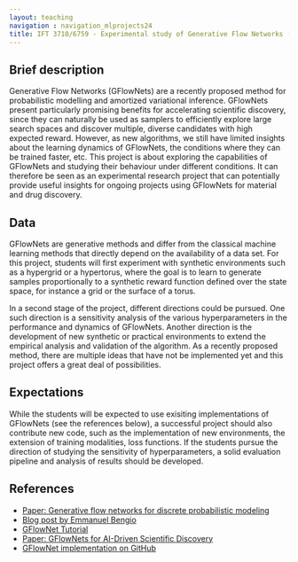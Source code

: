 ```yaml
---
layout: teaching
navigation : navigation_mlprojects24
title: IFT 3710/6759 - Experimental study of Generative Flow Networks (GFlowNets)
---
```


## Brief description

Generative Flow Networks (GFlowNets) are a recently proposed method for probabilistic modelling and amortized variational inference. GFlowNets present particularly promising benefits for accelerating scientific discovery, since they can naturally be used as samplers to efficiently explore large search spaces and discover multiple, diverse candidates with high expected reward. However, as new algorithms, we still have limited insights about the learning dynamics of GFlowNets, the conditions where they can be trained faster, etc.  This project is about exploring the capabilities of GFlowNets and studying their behaviour under different conditions. It can therefore be seen as an experimental research project that can potentially provide useful insights for ongoing projects using GFlowNets for material and drug discovery.

## Data

GFlowNets are generative methods and differ from the classical machine learning methods that directly depend on the availability of a data set. For this project, students will first experiment with synthetic environments such as a hypergrid or a hypertorus, where the goal is to learn to generate samples proportionally to a synthetic reward function defined over the state space, for instance a grid or the surface of a torus. 

In a second stage of the project, different directions could be pursued. One such direction is a sensitivity analysis of the various hyperparameters in the performance and dynamics of GFlowNets. Another direction is the development of new synthetic or practical environments to extend the empirical analysis and validation of the algorithm. As a recently proposed method, there are multiple ideas that have not be implemented yet and this project offers a great deal of possibilities.

## Expectations

While the students will be expected to use exisiting implementations of GFlowNets (see the references below), a successful project should also contribute new code, such as the implementation of new environments, the extension of training modalities, loss functions. If the students pursue the direction of studying the sensitivity of hyperparameters, a solid evaluation pipeline and analysis of results should be developed.

## References

* [Paper: Generative flow networks for discrete probabilistic modeling](https://arxiv.org/abs/2202.01361)
* [Blog post by Emmanuel Bengio](https://folinoid.com/w/gflownet/)
* [GFlowNet Tutorial](https://milayb.notion.site/The-GFlowNet-Tutorial-95434ef0e2d94c24aab90e69b30be9b3)
* [Paper: GFlowNets for AI-Driven Scientific Discovery](https://arxiv.org/abs/2302.00615)
* [GFlowNet implementation on GitHub](https://github.com/alexhernandezgarcia/gflownet)
